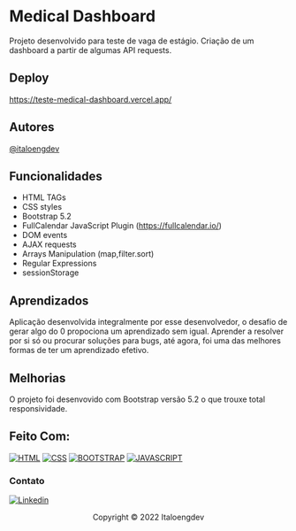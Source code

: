 
# Medical Dashboard

Projeto desenvolvido para teste de vaga de estágio. Criação de um dashboard a partir de algumas API requests.


## Deploy

https://teste-medical-dashboard.vercel.app/



## Autores

[@italoengdev](https://www.github.com/italoengdev)



## Funcionalidades

- HTML TAGs
- CSS styles
- Bootstrap 5.2
- FullCalendar JavaScript Plugin (https://fullcalendar.io/)
- DOM events
- AJAX requests
- Arrays Manipulation (map,filter.sort)
- Regular Expressions
- sessionStorage


## Aprendizados

Aplicação desenvolvida integralmente por esse desenvolvedor, o desafio de gerar algo do 0 propociona um aprendizado sem igual.
Aprender a resolver por si só ou procurar soluções para bugs, até agora, foi uma das melhores formas de ter um aprendizado efetivo.


## Melhorias

O projeto foi desenvovido com Bootstrap versão 5.2 o que trouxe total responsividade.

## Feito Com:
[![HTML](https://img.shields.io/badge/HTML5-E34F26?style=for-the-badge&logo=html5&logoColor=white)](https://developer.mozilla.org/pt-BR/docs/Web/HTML)
[![CSS](https://img.shields.io/badge/CSS3-1572B6?style=for-the-badge&logo=css3&logoColor=white)](https://www.w3schools.com/css/)
[![BOOTSTRAP](https://img.shields.io/badge/Bootstrap-563D7C?style=for-the-badge&logo=bootstrap&logoColor=white)](https://getbootstrap.com/)
[![JAVASCRIPT](https://img.shields.io/badge/JavaScript-323330?style=for-the-badge&logo=javascript&logoColor=F7DF1E)](https://developer.mozilla.org/pt-BR/docs/Web/JavaScript/)


### Contato

[![Linkedin](https://img.shields.io/badge/LinkedIn-0077B5?style=for-the-badge&logo=linkedin&logoColor=white)](https://www.linkedin.com/in/italoengdev/)

<p align="center">Copyright © 2022 Italoengdev</p>

